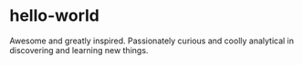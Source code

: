# hello-world
Awesome and greatly inspired.
Passionately curious and coolly analytical in discovering and learning new things.

